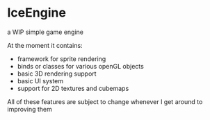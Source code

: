 # IceEngine
a WIP simple game engine

At the moment it contains: 
* framework for sprite rendering
* binds or classes for various openGL objects
* basic 3D rendering support
* basic UI system
* support for 2D textures and cubemaps

All of these features are subject to change whenever I get around to improving them
